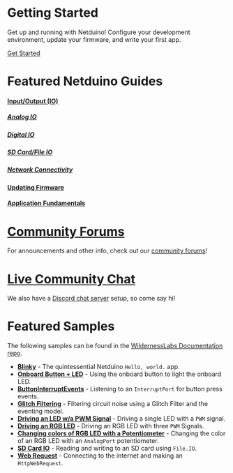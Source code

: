 <div class="banner_main">
<h1>Getting Started</h1>
<p>Get up and running with Netduino! Configure your development environment, update your firmware, and write your first app.</p>
<a href="/Netduino/Getting_Started">Get Started</a>
</div>

# Featured Netduino Guides

#### [Input/Output (IO)](/Netduino/Input_Output)

##### [Analog IO](/Netduino/Input_Output/Analog/)

##### [Digital IO](/Netduino/Input_Output/Digital/)

##### [SD Card/File IO](/Netduino/Input_Output/File_Storage/)

##### [Network Connectivity](/Netduino/Input_Output/Network/)

#### [Updating Firmware](http://localhost:4000/Netduino/About/Updating_Firmware)

#### [Application Fundamentals](/Netduino/Application_Fundamentals/)

# [Community Forums](http://community.wildernesslabs.co)

For announcements and other info, check out our [community forums](https://community.wildernesslabs.co)!

# [Live Community Chat](https://discord.gg/3hcz97R)

We also have a [Discord chat server](https://discord.gg/3hcz97R) setup, so come say hi!

# Featured Samples

The following samples can be found in the [WildernessLabs Documentation repo](https://github.com/WildernessLabs/Documentation/Samples/Netduino/). 


* **[Blinky](Netduino/Blinky)** - The quintessential Netduino `Hello, world.` app.
* **[Onboard Button + LED](Netduino/OnboardButtonAndLED)** - Using the onboard button to light the onboard LED.
* **[ButtonInterruptEvents](Netduino/ButtonInterruptEvents)** - Listening to an `InterruptPort` for button press events.
* **[Glitch Filtering](Netduino/GlitchFilter)** - Filtering circuit noise using a Glitch Filter and the eventing model.
* **[Driving an LED w/a PWM Signal](Netduino/DrivingLED_w_PWM)** - Driving a single LED with a `PWM` signal.
* **[Driving an RGB LED](Netduino/RgbLed)** - Driving an RGB LED with three `PWM` Signals.
* **[Changing colors of RGB LED with a Potentiometer](Netduino/PotentiometerControlled_RgbLed)** - Changing the color of an RGB LED with an `AnalogPort` potentiometer.
* **[SD Card IO](Netduino/SDCardIO)** - Reading and writing to an SD card using `File.IO`.
* **[Web Request](Netduino/WebRequest)** - Connecting to the internet and making an `HttpWebRequest`.
